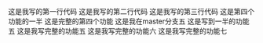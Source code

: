 这是我写的第一行代码
这是我写的第二行代码
这是我写的第三行代码
这是第四个功能的一半
这是完整的第四个功能
这是我在master分支五
这是写到一半的功能五
这是我写完整的功能五
这是我写完整的功能六
这是我写完整的功能七